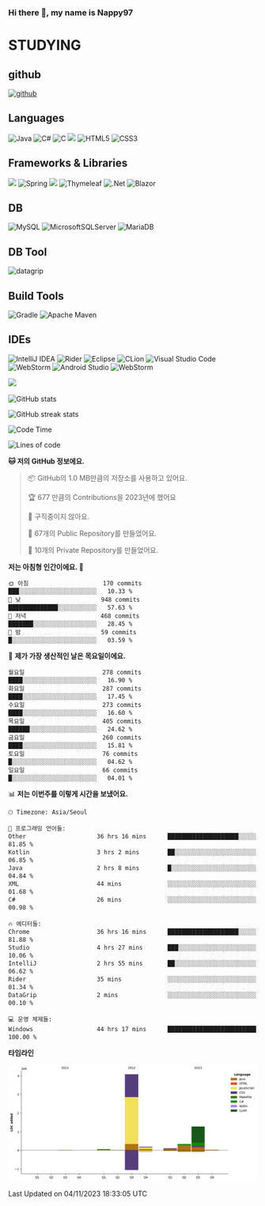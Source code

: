 ### Hi there 👋, my name is Nappy97

# STUDYING
## github
[<img src='https://cdn.jsdelivr.net/npm/simple-icons@3.0.1/icons/github.svg' alt='github' height='40'>](https://github.com/Nappy97)  

## Languages
![Java](https://img.shields.io/badge/java-%23ED8B00.svg?style=for-the-badge&logo=openjdk&logoColor=white) ![C#](https://img.shields.io/badge/c%23-%23239120.svg?style=for-the-badge&logo=c-sharp&logoColor=white) ![C](https://img.shields.io/badge/c-%2300599C.svg?style=for-the-badge&logo=c&logoColor=white) <img src="https://img.shields.io/badge/javascript-F7DF1E?style=for-the-badge&logo=javascript&logoColor=black"> ![HTML5](https://img.shields.io/badge/html5-%23E34F26.svg?style=for-the-badge&logo=html5&logoColor=white) ![CSS3](https://img.shields.io/badge/css3-%231572B6.svg?style=for-the-badge&logo=css3&logoColor=white)

## Frameworks & Libraries
<img src="https://img.shields.io/badge/bootstrap-7952B3?style=for-the-badge&logo=bootstrap&logoColor=white"> ![Spring](https://img.shields.io/badge/spring-%236DB33F.svg?style=for-the-badge&logo=spring&logoColor=white) <img src="https://img.shields.io/badge/jQuery-0769AD?style=for-the-badge&logo=jquery&logoColor=white"> ![Thymeleaf](https://img.shields.io/badge/Thymeleaf-%23005C0F.svg?style=for-the-badge&logo=Thymeleaf&logoColor=white) ![.Net](https://img.shields.io/badge/.NET-5C2D91?style=for-the-badge&logo=.net&logoColor=white) ![Blazor](https://img.shields.io/badge/blazor-%235C2D91.svg?style=for-the-badge&logo=blazor&logoColor=white)

## DB
![MySQL](https://img.shields.io/badge/mysql-%2300f.svg?style=for-the-badge&logo=mysql&logoColor=white) ![MicrosoftSQLServer](https://img.shields.io/badge/Microsoft%20SQL%20Server-CC2927?style=for-the-badge&logo=microsoft%20sql%20server&logoColor=white) ![MariaDB](https://img.shields.io/badge/MariaDB-003545?style=for-the-badge&logo=mariadb&logoColor=white)

## DB Tool
![datagrip](https://img.shields.io/badge/datagrip-9681EB?style=flat&logo=datagrip)

## Build Tools
![Gradle](https://img.shields.io/badge/Gradle-02303A.svg?style=for-the-badge&logo=Gradle&logoColor=white) ![Apache Maven](https://img.shields.io/badge/Apache%20Maven-C71A36?style=for-the-badge&logo=Apache%20Maven&logoColor=white)

## IDEs
![IntelliJ IDEA](https://img.shields.io/badge/IntelliJIDEA-000000.svg?style=for-the-badge&logo=intellij-idea&logoColor=white) ![Rider](https://img.shields.io/badge/Rider-000000.svg?style=for-the-badge&logo=Rider&logoColor=white&color=black&labelColor=crimson) ![Eclipse](https://img.shields.io/badge/Eclipse-FE7A16.svg?style=for-the-badge&logo=Eclipse&logoColor=white) ![CLion](https://img.shields.io/badge/CLion-black?style=for-the-badge&logo=clion&logoColor=white) ![Visual Studio Code](https://img.shields.io/badge/Visual%20Studio%20Code-0078d7.svg?style=for-the-badge&logo=visual-studio-code&logoColor=white) ![WebStorm](https://img.shields.io/badge/webstorm-143?style=for-the-badge&logo=webstorm&logoColor=white&color=black) ![Android Studio](https://img.shields.io/badge/Android%20Studio-3DDC84.svg?style=for-the-badge&logo=android-studio&logoColor=white) ![WebStorm](https://img.shields.io/badge/webstorm-143?style=for-the-badge&logo=webstorm&logoColor=white&color=black)

<div>
  <img  src="https://github-readme-stats.vercel.app/api/top-langs/?username=Nappy97&langs_count=8&exclude_repo=Example-deep-learning-from-scratch&layout=compact&line_height=24&hide_border=true&title_color=d88e82&card_width=280">
<div>
  
![GitHub stats](https://github-readme-stats.vercel.app/api?username=Nappy97&show_icons=true)  

![GitHub streak stats](https://github-readme-streak-stats.herokuapp.com/?user=Nappy97)  

<!--START_SECTION:waka-->
![Code Time](http://img.shields.io/badge/Code%20Time-966%20hrs%201%20min-blue)

![Lines of code](https://img.shields.io/badge/%EC%A0%80%EB%8A%94%20%EC%97%AC%ED%83%9C%EA%B9%8C%EC%A7%80%20-6.1%20million%20%EC%A4%84%EC%9D%98%20%EC%BD%94%EB%93%9C%EB%A5%BC%20%EC%9E%91%EC%84%B1%ED%96%88%EC%96%B4%EC%9A%94.-blue)

**🐱 저의 GitHub 정보에요.** 

> 📦 GitHub의 1.0 MB만큼의 저장소를 사용하고 있어요. 
 > 
> 🏆 677 만큼의 Contributions을 2023년에 했어요
 > 
> 🚫 구직중이지 않아요.
 > 
> 📜 67개의 Public Repository를 만들었어요. 
 > 
> 🔑 10개의 Private Repository를 만들었어요. 
 > 
**저는 아침형 인간이에요. 🐤** 

```text
🌞 아침                     170 commits         ███░░░░░░░░░░░░░░░░░░░░░░   10.33 % 
🌆 낮　                     948 commits         ██████████████░░░░░░░░░░░   57.63 % 
🌃 저녁                     468 commits         ███████░░░░░░░░░░░░░░░░░░   28.45 % 
🌙 밤　                     59 commits          █░░░░░░░░░░░░░░░░░░░░░░░░   03.59 % 
```
📅 **제가 가장 생산적인 날은 목요일이에요.** 

```text
월요일                      278 commits         ████░░░░░░░░░░░░░░░░░░░░░   16.90 % 
화요일                      287 commits         ████░░░░░░░░░░░░░░░░░░░░░   17.45 % 
수요일                      273 commits         ████░░░░░░░░░░░░░░░░░░░░░   16.60 % 
목요일                      405 commits         ██████░░░░░░░░░░░░░░░░░░░   24.62 % 
금요일                      260 commits         ████░░░░░░░░░░░░░░░░░░░░░   15.81 % 
토요일                      76 commits          █░░░░░░░░░░░░░░░░░░░░░░░░   04.62 % 
일요일                      66 commits          █░░░░░░░░░░░░░░░░░░░░░░░░   04.01 % 
```


📊 **저는 이번주를 이렇게 시간을 보냈어요.** 

```text
🕑︎ Timezone: Asia/Seoul

💬 프로그래밍 언어들: 
Other                    36 hrs 16 mins      ████████████████████░░░░░   81.85 % 
Kotlin                   3 hrs 2 mins        ██░░░░░░░░░░░░░░░░░░░░░░░   06.85 % 
Java                     2 hrs 8 mins        █░░░░░░░░░░░░░░░░░░░░░░░░   04.84 % 
XML                      44 mins             ░░░░░░░░░░░░░░░░░░░░░░░░░   01.68 % 
C#                       26 mins             ░░░░░░░░░░░░░░░░░░░░░░░░░   00.98 % 

🔥 에디터들: 
Chrome                   36 hrs 16 mins      ████████████████████░░░░░   81.88 % 
Studio                   4 hrs 27 mins       ███░░░░░░░░░░░░░░░░░░░░░░   10.06 % 
IntelliJ                 2 hrs 55 mins       ██░░░░░░░░░░░░░░░░░░░░░░░   06.62 % 
Rider                    35 mins             ░░░░░░░░░░░░░░░░░░░░░░░░░   01.34 % 
DataGrip                 2 mins              ░░░░░░░░░░░░░░░░░░░░░░░░░   00.10 % 

💻 운영 체제들: 
Windows                  44 hrs 17 mins      █████████████████████████   100.00 % 
```

**타임라인**

![Lines of Code chart](https://raw.githubusercontent.com/Nappy97/Nappy97/main/assets/bar_graph.png)


 Last Updated on 04/11/2023 18:33:05 UTC
<!--END_SECTION:waka-->
